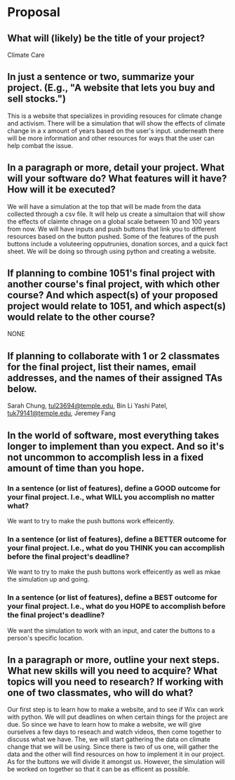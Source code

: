 # Proposal

## What will (likely) be the title of your project?
Climate Care
## In just a sentence or two, summarize your project. (E.g., "A website that lets you buy and sell stocks.")

This is a website that specializes in providing resouces for climate change and activism. There will be a simulation that will show the effects of climate change in a x amount of years based on the user's input. underneath there will be more information and other resources for ways that the user can help combat the issue.  

## In a paragraph or more, detail your project. What will your software do? What features will it have? How will it be executed?

We will have a simulation at the top that will be made from the data collected through a csv file. It will help us create a simultaion that will show the effects of claimte chnage on a global scale between 10 and 100 years from now. We will have inputs and push buttons that link you to different resources based on the button pushed. Some of the features of the push buttons include a voluteering opputrunies, donation sorces, and a quick fact sheet. We will be doing so through using python and creating a website. 

## If planning to combine 1051's final project with another course's final project, with which other course? And which aspect(s) of your proposed project would relate to 1051, and which aspect(s) would relate to the other course?

NONE

## If planning to collaborate with 1 or 2 classmates for the final project, list their names, email addresses, and the names of their assigned TAs below.

Sarah Chung, tul23694@temple.edu, Bin Li
Yashi Patel, tuk79141@temple.edu, Jeremey Fang

## In the world of software, most everything takes longer to implement than you expect. And so it's not uncommon to accomplish less in a fixed amount of time than you hope.

### In a sentence (or list of features), define a GOOD outcome for your final project. I.e., what WILL you accomplish no matter what?

We want to try to make the push buttons work effeicently. 

### In a sentence (or list of features), define a BETTER outcome for your final project. I.e., what do you THINK you can accomplish before the final project's deadline?

We want to try to make the push buttons work effeicently as well as mkae the simulation up and going. 

### In a sentence (or list of features), define a BEST outcome for your final project. I.e., what do you HOPE to accomplish before the final project's deadline?

We want the simulation to work with an input, and cater the buttons to a person's specific location. 

## In a paragraph or more, outline your next steps. What new skills will you need to acquire? What topics will you need to research? If working with one of two classmates, who will do what?
Our first step is to learn how to make a website, and to see if Wix can work with python. We will put deadlines on when certain things for the project are due. So since we have to learn how to make a website, we will give ourselves a few days to reseach and watch videos, then come together to discuss what we have. The, we will start gathering the data on climate change that we will be using. Since there is two of us one, will gather the data and the other will find resources on how to implement it in our project. As for the buttons we will divide it amongst us. However, the simulation will be worked on together so that it can be as efficent as possible. 